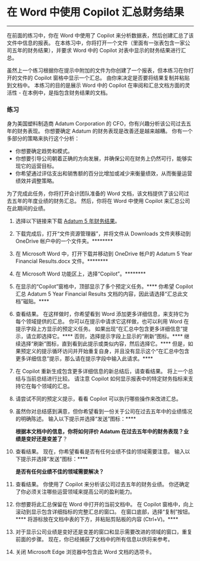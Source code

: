 # 在 Word 中使用 Copilot 汇总财务结果
---
在前面的练习中，你在 Word 中使用了 Copilot 来分析数据表，然后创建汇总了该文件中信息的报表。 在本练习中，你将打开一个文件（里面有一张表包含一家公司五年的财务结果），并要求 Word 中的 Copilot 对表中显示的财务结果进行汇总。

虽然上一个练习根据你在提示中附加的文件为你创建了一个报表，但本练习在你打开的文件的 Copilot 窗格中显示一个汇总。 由你来决定是否要将结果复制并粘贴到文档中。 本练习的目的是展示 Word 中的 Copilot 在审阅和汇总文档方面的灵活性 - 在本例中，是指包含财务结果的文档。

### 练习

身为美国塑料制造商 Adatum Corporation 的 CFO，你有兴趣分析该公司过去五年的财务表现。 你想要确定 Adatum 的财务表现是改善还是越来越糟。 你有一个多部分的策略来执行这个分析：

 -  你想要确定趋势和模式。
 -  你想要引导公司朝着正确的方向发展，并确保公司在财务上仍然可行，能够实现它的运营目标。
 -  你希望通过评估支出和销售额的百分比增加或减少来衡量绩效，从而衡量运营绩效并调整策略。

为了完成此任务，你将打开会计团队准备的 Word 文档，该文档提供了该公司过去五年的年度业绩的财务汇总。 然后，你将在 Word 中使用 Copilot 来汇总公司在此期间的业绩。

1.  选择以下链接来下载 [Adatum 5 年财务结果](https://go.microsoft.com/fwlink/?linkid=2268923)。
2.  下载完成后，打开“文件资源管理器”，并将文件从 Downloads 文件夹移动到 OneDrive 帐户中的一个文件夹。********
3.  在 Microsoft Word 中，打开下载并移动到 OneDrive 帐户的 Adatum 5 Year Financial Results.docx 文件。********
4.  在 Microsoft Word 功能区上，选择“Copilot”。********
5.  在显示的“Copilot”窗格中，顶部显示了多个预定义任务。**** 你希望 Copilot 汇总 Adatum 5 Year Financial Results 文档的内容，因此请选择“汇总此文档”磁贴。****
6.  查看结果。 在这样做时，你希望看到 Word 添加更多详细信息，来支持它为每个领域提供的汇总。 你可以在提示中请求它这样做，也可以利用 Word 在提示字段上方显示的预定义任务。 如果出现“在汇总中包含更多详细信息”提示，请立即选择它。**** 否则，选择提示字段上显示的“刷新”图标。**** 继续选择“刷新”图标，直到看到此提示或类似内容，然后选择它。**** 但是，如果预定义的提示循环访问并开始重复自身，并且没有显示这个“在汇总中包含更多详细信息”提示，那么请在提示字段中输入此请求。****
7.  在 Copilot 重新生成包含更多详细信息的新总结后，请查看结果。 将上一个总结与当前总结进行比较。 请注意 Copilot 如何显示报表中的特定财务指标来支持它在每个领域的汇总。
8.  请尝试不同的预定义提示，看看 Copilot 可以执行哪些操作来改进汇总。
9.  虽然你对总结感到满意，但你希望看到一份关于公司在过去五年中的业绩情况的明确陈述。 输入以下提示并选择“发送”图标：****
    
    **根据本文档中的信息，你将如何评价 Adatum 在过去五年中的财务表现？业绩是变好还是变差了**？
10. 查看结果。 现在，你希望看看是否有任何业绩不佳的领域需要注意。 输入以下提示并选择“发送”图标：****

    **是否有任何业绩不佳的领域需要解决？**
11. 查看结果。 你使用了 Copilot 来分析该公司过去五年的财务业绩。 你还确定了你必须关注哪些运营领域来提高公司的盈利能力。
12. 你想要将此汇总保留在 Word 中打开的当前文档中。 在 Copilot 窗格中，向上滚动到显示包含详细指标的完整汇总的窗口。 在窗口底部，选择“复制”按钮。**** 将游标放在文档中表的下方，并粘贴剪贴板的内容 (Ctrl+V)。****
13. 对于显示公司业绩是变好还是变差的窗口和显示需要改进的领域的窗口，重复前面的步骤。 现在，你已经捕获了文档中的所有信息以供将来参考。
14. 关闭 Microsoft Edge 浏览器中包含此 Word 文档的选项卡。
